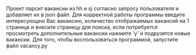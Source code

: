 Проект парсит вакансии из hh и sj согласно запросу пользователя и добавляет их в json файл. 
Для корректной работы программы введите интересующею Вас вакансию, количество отображаемых вакансий на 1 странице и внесите страницу для поиска, если потребуется просмотреть дополнительные вакансии нажмите 'y' и подрузятся новые вакансии. 
Для того, чтобы воспользоваться программой, запустите файл vacancy.py
